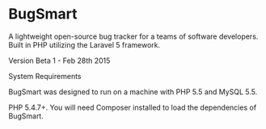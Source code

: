 # BugSmart
A lightweight open-source bug tracker for a teams of software developers.  Built in PHP utilizing the Laravel 5 framework.

Version Beta 1 - Feb 28th 2015

System Requirements

BugSmart was designed to run on a machine with PHP 5.5 and MySQL 5.5.

PHP 5.4.7+.
You will need Composer installed to load the dependencies of BugSmart.
